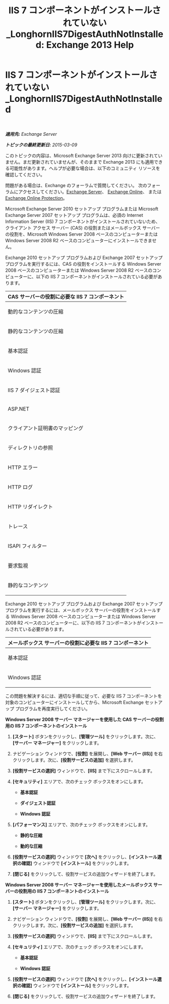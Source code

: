 ﻿---
title: 'IIS 7 コンポーネントがインストールされていない_LonghornIIS7DigestAuthNotInstalled: Exchange 2013 Help'
TOCTitle: IIS 7 コンポーネントがインストールされていない_LonghornIIS7DigestAuthNotInstalled
ms:assetid: 5c0523d3-f1ba-4197-9c9f-715673dc1436
ms:mtpsurl: https://technet.microsoft.com/ja-jp/library/ms.exch.setupreadiness.longhorniis7digestauthnotinstalled(v=EXCHG.150)
ms:contentKeyID: 48269545
ms.date: 04/24/2018
mtps_version: v=EXCHG.150
ms.translationtype: HT
---

# IIS 7 コンポーネントがインストールされていない\_LonghornIIS7DigestAuthNotInstalled

 

_**適用先:** Exchange Server_

_**トピックの最終更新日:** 2015-03-09_

このトピックの内容は、Microsoft Exchange Server 2013 向けに更新されていません。まだ更新されていませんが、そのままで Exchange 2013 にも適用できる可能性があります。ヘルプが必要な場合は、以下のコミュニティ リソースを確認してください。

問題がある場合は、Exchange のフォーラムで質問してください。 次のフォーラムにアクセスしてください。[Exchange Server](https://go.microsoft.com/fwlink/p/?linkid=60612)、 [Exchange Online](https://go.microsoft.com/fwlink/p/?linkid=267542)、 または [Exchange Online Protection](https://go.microsoft.com/fwlink/p/?linkid=285351)。

Microsoft Exchange Server 2010 セットアップ プログラムまたは Microsoft Exchange Server 2007 セットアップ プログラムは、必須の Internet Information Server (IIS) 7 コンポーネントがインストールされていないため、クライアント アクセス サーバー (CAS) の役割またはメールボックス サーバーの役割を、Microsoft Windows Server 2008 ベースのコンピューターまたは Windows Server 2008 R2 ベースのコンピューターにインストールできません。

Exchange 2010 セットアップ プログラムおよび Exchange 2007 セットアップ プログラムを実行するには、CAS の役割をインストールする Windows Server 2008 ベースのコンピューターまたは Windows Server 2008 R2 ベースのコンピューターに、以下の IIS 7 コンポーネントがインストールされている必要があります。


<table>
<colgroup>
<col style="width: 100%" />
</colgroup>
<thead>
<tr class="header">
<th><strong>CAS サーバーの役割に必要な IIS 7 コンポーネント</strong></th>
</tr>
</thead>
<tbody>
<tr class="odd">
<td><p>動的なコンテンツの圧縮</p></td>
</tr>
<tr class="even">
<td><p>静的なコンテンツの圧縮</p></td>
</tr>
<tr class="odd">
<td><p>基本認証</p></td>
</tr>
<tr class="even">
<td><p>Windows 認証</p></td>
</tr>
<tr class="odd">
<td><p>IIS 7 ダイジェスト認証</p></td>
</tr>
<tr class="even">
<td><p>ASP.NET</p></td>
</tr>
<tr class="odd">
<td><p>クライアント証明書のマッピング</p></td>
</tr>
<tr class="even">
<td><p>ディレクトリの参照</p></td>
</tr>
<tr class="odd">
<td><p>HTTP エラー</p></td>
</tr>
<tr class="even">
<td><p>HTTP ログ</p></td>
</tr>
<tr class="odd">
<td><p>HTTP リダイレクト</p></td>
</tr>
<tr class="even">
<td><p>トレース</p></td>
</tr>
<tr class="odd">
<td><p>ISAPI フィルター</p></td>
</tr>
<tr class="even">
<td><p>要求監視</p></td>
</tr>
<tr class="odd">
<td><p>静的なコンテンツ</p></td>
</tr>
</tbody>
</table>


Exchange 2010 セットアップ プログラムおよび Exchange 2007 セットアップ プログラムを実行するには、メールボックス サーバーの役割をインストールする Windows Server 2008 ベースのコンピューターまたは Windows Server 2008 R2 ベースのコンピューターに、以下の IIS 7 コンポーネントがインストールされている必要があります。


<table>
<colgroup>
<col style="width: 100%" />
</colgroup>
<thead>
<tr class="header">
<th><strong>メールボックス サーバーの役割に必要な IIS 7 コンポーネント</strong></th>
</tr>
</thead>
<tbody>
<tr class="odd">
<td><p>基本認証</p></td>
</tr>
<tr class="even">
<td><p>Windows 認証</p></td>
</tr>
</tbody>
</table>


この問題を解決するには、適切な手順に従って、必要な IIS 7 コンポーネントを対象のコンピューターにインストールしてから、Microsoft Exchange セットアップ プログラムを再度実行してください。

**Windows Server 2008 サーバー マネージャーを使用した CAS サーバーの役割用の IIS 7 コンポーネントのインストール**

1.  **\[スタート\]** ボタンをクリックし、**\[管理ツール\]** をクリックします。次に、**\[サーバー マネージャー\]** をクリックします。

2.  ナビゲーション ウィンドウで、**\[役割\]** を展開し、**\[Web サーバー (IIS)\]** を右クリックします。次に、**\[役割サービスの追加\]** を選択します。

3.  **\[役割サービスの選択\]** ウィンドウで、**\[IIS\]** まで下にスクロールします。

4.  **\[セキュリティ\]** エリアで、次のチェック ボックスをオンにします。
    
      - **基本認証**
    
      - **ダイジェスト認証**
    
      - **Windows 認証**

5.  **\[パフォーマンス\]** エリアで、次のチェック ボックスをオンにします。
    
      - **静的な圧縮**
    
      - **動的な圧縮**

6.  **\[役割サービスの選択\]** ウィンドウで **\[次へ\]** をクリックし、**\[インストール選択の確認\]** ウィンドウで **\[インストール\]** をクリックします。

7.  **\[閉じる\]** をクリックして、役割サービスの追加ウィザードを終了します。

**Windows Server 2008 サーバー マネージャーを使用したメールボックス サーバーの役割用の IIS 7 コンポーネントのインストール**

1.  **\[スタート\]** ボタンをクリックし、**\[管理ツール\]** をクリックします。次に、**\[サーバー マネージャー\]** をクリックします。

2.  ナビゲーション ウィンドウで、**\[役割\]** を展開し、**\[Web サーバー (IIS)\]** を右クリックします。次に、**\[役割サービスの追加\]** を選択します。

3.  **\[役割サービスの選択\]** ウィンドウで、**\[IIS\]** まで下にスクロールします。

4.  **\[セキュリティ\]** エリアで、次のチェック ボックスをオンにします。
    
      - **基本認証**
    
      - **Windows 認証**

5.  **\[役割サービスの選択\]** ウィンドウで **\[次へ\]** をクリックし、**\[インストール選択の確認\]** ウィンドウで **\[インストール\]** をクリックします。

6.  **\[閉じる\]** をクリックして、役割サービスの追加ウィザードを終了します。

